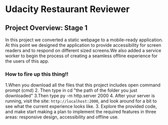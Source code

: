 # Udacity Restaurant Reviewer

## Project Overview: Stage 1

In this project we converted a static webpage to a mobile-ready application. At this point we designed the application to provide accessibility for screen readers and to respond on different sized screens.We also added a service worker to begin the process of creating a seamless offline experience for the users of this app.

### How to fire up this thing!!

1.When you download all the files that this project includes open command prompt (cmd)
2. Then type in cd "the path of the folder you just downloaded"
3.Then type py -m http.server 2000
4. After your server is running, visit the site: `http://localhost:2000`, and look around for a bit to see what the current experience looks like.
3. Explore the provided code, and make start making a plan to implement the required features in three areas: responsive design, accessibility and offline use.



